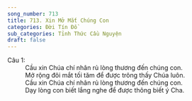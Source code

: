 ```yaml
---
song_number: 713
title: 713. Xin Mở Mắt Chúng Con
categories: Đời Tín Đồ
sub_categories: Tỉnh Thức Cầu Nguyện
draft: false
---
```

<dl><dt>Câu 1:</dt><dd data-verse="1">Cầu xin Chúa chí nhân rủ lòng thương đến chúng con. <br/>Mở rộng đôi mắt tối tăm để được trông thấy Chúa luôn. <br/>Cầu xin Chúa chí nhân rủ lòng thương đến chúng con. <br/>Dạy lòng con biết lắng nghe để được thông biết ý Cha. </dd></dl>
